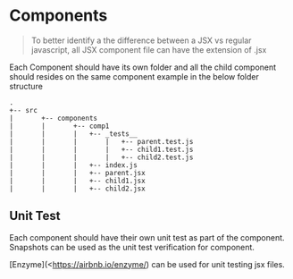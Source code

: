 # Components

> To better identify a the difference between a JSX vs regular javascript, all JSX component file can have the extension of .jsx

Each Component should have its own folder and all the child component should resides on the same component example in the below folder structure

```
.
+-- src
|		+-- components
|		|		+-- comp1
|		|		|	+--	_tests__
|		|		|		|	+-- parent.test.js
|		|		|		|	+-- child1.test.js
|		|		|		|	+-- child2.test.js
|		|		|	+-- index.js
|		|		|	+-- parent.jsx
|		|		|	+--	child1.jsx
|		|		|	+--	child2.jsx
```

## Unit Test

Each component should have their own unit test as part of the component. Snapshots can be used as the unit test verification for component.

[Enzyme](<https://airbnb.io/enzyme/) can be used for unit testing jsx files.
